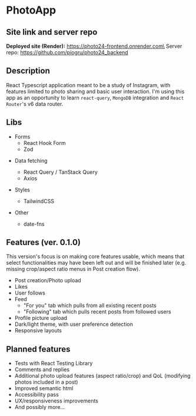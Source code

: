 # PhotoApp

## Site link and server repo

**Deployed site (Render):** https://photo24-frontend.onrender.com\
Server repo: https://github.com/piogru/photo24_backend

## Description

React Typescript application meant to be a study of Instagram, with features limited to photo sharing and basic user interaction. I'm using this app as an opportunity to learn `react-query`, `MongoDB` integration and `React Router`'s v6 data router.

## Libs

- Forms
  - React Hook Form
  - Zod

* Data fetching

  - React Query / TanStack Query
  - Axios

* Styles

  - TailwindCSS

* Other
  - date-fns

## Features (ver. 0.1.0)

This version's focus is on making core features usable, which means that select functionalities may have been left out and will be finished later (e.g. missing crop/aspect ratio menus in Post creation flow).

- Post creation/Photo upload
- Likes
- User follows
- Feed
  - "For you" tab which pulls from all existing recent posts
  - "Following" tab which pulls recent posts from followed users
- Profile picture upload
- Dark/light theme, with user preference detection
- Responsive layouts

## Planned features

- Tests with React Testing Library
- Comments and replies
- Additional photo upload features (aspect ratio/crop) and QoL (modifying photos included in a post)
- Improved semantic html
- Accessibility pass
- UX/responsiveness improvements
- And possibly more...
